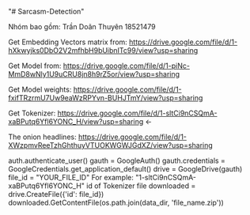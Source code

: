 "# Sarcasm-Detection"


Nhóm bao gồm:
Trần Doãn Thuyên 18521479

Get Embedding Vectors matrix from:
https://drive.google.com/file/d/1-hXkwyjks0DbO2V2mfhbH9bUibnITc99/view?usp=sharing

Get Model from:
https://drive.google.com/file/d/1-piNc-MmD8wNly1U9uCRU8jn8h9rZ5or/view?usp=sharing

Get Model weights:
https://drive.google.com/file/d/1-fxifTRzrmU7Uw9eaWzRPYvn-BUHJTmY/view?usp=sharing

Get Tokenizer:
https://drive.google.com/file/d/1-sltCi9nCSQmA-xaBPutq6Yfl6YONC_H/view?usp=sharing <-

The onion headlines:
https://drive.google.com/file/d/1-XWzpmvReeTzhGhthuyVTUOKWGWJGdXZ/view?usp=sharing

auth.authenticate_user()
gauth = GoogleAuth()
gauth.credentials = GoogleCredentials.get_application_default()
drive = GoogleDrive(gauth)
file_id = "YOUR_FILE_ID"
For example: "1-sltCi9nCSQmA-xaBPutq6Yfl6YONC_H" id of Tokenizer file
downloaded = drive.CreateFile({'id': file_id})
downloaded.GetContentFile(os.path.join(data_dir, 'file_name.zip'))
